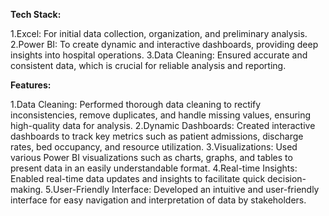 **Tech Stack:**


1.Excel: For initial data collection, organization, and preliminary analysis.
2.Power BI: To create dynamic and interactive dashboards, providing deep insights into hospital operations.
3.Data Cleaning: Ensured accurate and consistent data, which is crucial for reliable analysis and reporting.
     
     
**Features:**



1.Data Cleaning: Performed thorough data cleaning to rectify inconsistencies, remove duplicates, and handle missing values, ensuring high-quality data for analysis.
2.Dynamic Dashboards: Created interactive dashboards to track key metrics such as patient admissions, discharge rates, bed occupancy, and resource utilization.
3.Visualizations: Used various Power BI visualizations such as charts, graphs, and tables to present data in an easily understandable format.
4.Real-time Insights: Enabled real-time data updates and insights to facilitate quick decision-making.
5.User-Friendly Interface: Developed an intuitive and user-friendly interface for easy navigation and interpretation of data by stakeholders.
